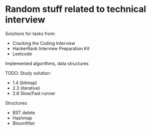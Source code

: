 # Random stuff related to technical interview

Solutions for tasks from:
* Cracking the Coding Interview
* HackerRank Interview Preparation Kit
* Leetcode

Implemented algorithms, data structures


TODO:
Study solution: 
 * 1.4 (bitmap) 
 * 2.3 (iterative)
 * 2.8 Slow/Fast runner

 
Structures:
* BST delete
* Hashmap
* Bloomfilter